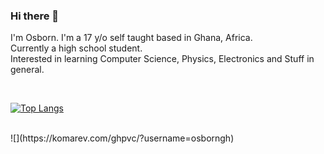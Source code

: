 ### Hi there 👋

I'm Osborn. I'm a 17 y/o self taught based in Ghana, Africa.<br>
Currently a high school student.<br>
Interested in learning Computer Science, Physics, Electronics and Stuff in general.

<br>

[![Top Langs](https://github-readme-stats.vercel.app/api/top-langs/?username=osborngh&layout=compact)](https://github.com/osborngh/github-readme-stats)

<br>
![](https://komarev.com/ghpvc/?username=osborngh)
